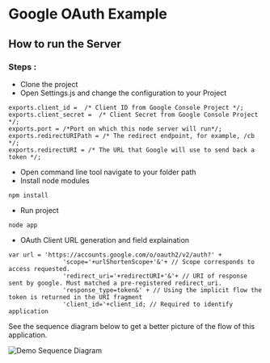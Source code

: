 # Google OAuth Example
## How to run the Server
### Steps :
* Clone the project 
* Open Settings.js and change the configuration to your Project
```
exports.client_id =  /* Client ID from Google Console Project */;
exports.client_secret =  /* Client Secret from Google Console Project */;
exports.port = /*Port on which this node server will run*/;
exports.redirectURIPath = /* The redirect endpoint, for example, /cb */;
exports.redirectURI = /* The URL that Google will use to send back a token */;
```
* Open command line tool navigate to your folder path
* Install node modules
```
npm install
```
* Run project 
```
node app
```

* OAuth Client URL generation and field explaination
```
var url = 'https://accounts.google.com/o/oauth2/v2/auth?' +
               'scope='+urlShortenScope+'&'+ // Scope corresponds to access requested.
               'redirect_uri='+redirectURI+'&'+ // URI of response sent by google. Must matched a pre-registered redirect_uri.
               'response_type=token&' + // Using the implicit flow the token is returned in the URI fragment
               'client_id='+client_id; // Required to identify application

```

See the sequence diagram below to get a better picture of the flow of 
this application.

![Demo Sequence Diagram](../sequence%20diagram/Sequence%20Diagram%20.png)





